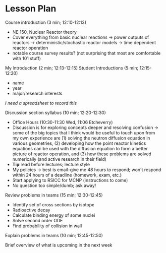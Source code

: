 # Lesson Plan

Course introduction (3 min; 12:10-12:13)

* NE 150, Nuclear Reactor theory
* Cover everything from basic nuclear reactions $\rightarrow$ power outputs of reactors $\rightarrow$ deterministic/stochastic reactor models $\rightarrow$ time dependent reactor operation
* notable course survey results? (not surprising that most are comfortable with 101 stuff)

My Introduction (2 min; 12:13-12:15)
Student Introductions (5 min; 12:15-12:20)

* name
* year
* major/research interests

_I need a spreadsheet to record this_

Discussion section syllabus (10 min; 12:20-12:30)

* Office Hours (10:30-11:30 Wed, 11:06 Etcheverry)
* Discussion is for exploring concepts deeper and resolving confusion $\rightarrow$ some of the big topics that I think would be useful to touch upon from my own experience are (1) solving the neutron diffusion equation in various geometries, (2) developing how the point reactor kinetics equations can be used with the diffusion equation to form a better picture of reactor operation, and (3) how these problems are solved numerically (and active research in their field) 
* **Tip** read before lectures; lecture style
* My policies $\rightarrow$ best is email–give me 48 hours to respond; won't respond within 24 hours of a deadline (homework, exam, etc.)
* Start applying to RSICC for MCNP (instructions to come)
* No question too simple/dumb; ask away!

Review problems in teams (15 min; 12:30-12:45)

* Identify set of cross sections by isotope
* Radioactive decay
* Calculate binding energy of some nuclei
* Solve second order ODE
* Find probability of collision in wall

Explain problems in teams (10 min; 12:45-12:50)


Brief overview of what is upcoming in the next week



